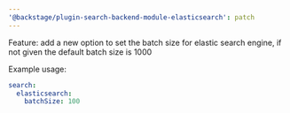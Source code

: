 ```yaml
---
'@backstage/plugin-search-backend-module-elasticsearch': patch
---
```


Feature: add a new option to set the batch size for elastic search engine, if not given the default batch size is 1000

Example usage:

```yaml
search:
  elasticsearch:
    batchSize: 100
```
